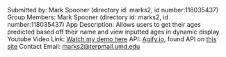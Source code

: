 Submitted by: Mark Spooner (directory id: marks2, id number:118035437)
Group Members: Mark Spooner (directory id: marks2, id number:118035437)
App Description: Allows users to get their ages predicted based off their name and view inputted ages in dynamic display
Youtube Video Link: [Watch my demo here](https://youtu.be/q5HQpCG2oYs)
API: [Agify.io](https://agify.io/), found API on [this site](https://apipheny.io/free-api/#apis-without-key)
Contact Email: marks2@terpmail.umd.edu